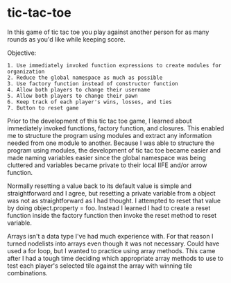 # tic-tac-toe

In this game of tic tac toe you play against another person for as many rounds as you'd like while keeping score.

Objective:

	1. Use immediately invoked function expressions to create modules for organization
	2. Reduce the global namespace as much as possible
	3. Use factory function instead of constructor function
	4. Allow both players to change their username
	5. Allow both players to change their pawn
	6. Keep track of each player's wins, losses, and ties
	7. Button to reset game

Prior to the development of this tic tac toe game, I learned about immediately invoked functions, factory function,
and closures. This enabled me to structure the program using modules and extract any information needed from one
module to another. Because I was able to structure the program using modules, the development of tic tac toe became
easier and made naming variables easier since the global namespace was being cluttered and variables became private to
their local IIFE and/or arrow function.

Normally resetting a value back to its default value is simple and straightforward and I agree, but resetting a
private variable from a object was not as straightforward as I had thought. I attempted to reset that value by
doing object.property = foo. Instead I learned I had to create a reset function inside the factory function then 
invoke the reset method to reset variable.

Arrays isn't a data type I've had much experience with. For that reason I turned nodelists into arrays even though it
was not necessary. Could have used a for loop, but I wanted to practice using array methods. This came after I
had a tough time deciding which appropriate array methods to use to test each player's selected tile against the
array with winning tile combinations.